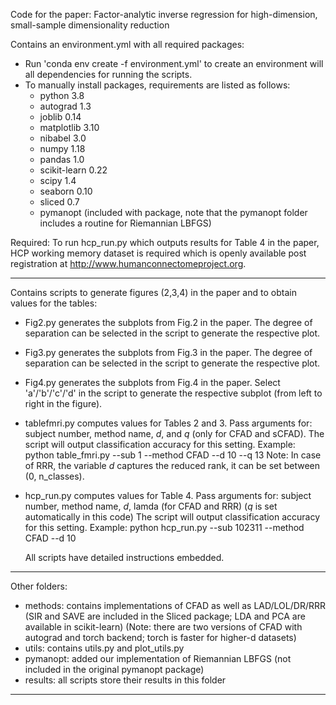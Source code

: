 Code for the paper: Factor-analytic inverse regression for high-dimension, small-sample dimensionality reduction

Contains an environment.yml with all required packages:
- Run 'conda env create -f environment.yml' to create an environment will all dependencies for running the scripts.
- To manually install packages, requirements are listed as follows:
  - python 3.8
  - autograd 1.3
  - joblib 0.14
  - matplotlib 3.10
  - nibabel 3.0
  - numpy 1.18
  - pandas 1.0
  - scikit-learn 0.22
  - scipy 1.4
  - seaborn 0.10
  - sliced 0.7
  - pymanopt (included with package, note that the pymanopt folder includes a routine for Riemannian LBFGS)

Required:
  To run hcp_run.py which outputs results for Table 4 in the paper, HCP working memory dataset is required which is openly available post registration at http://www.humanconnectomeproject.org. 

------------------------------------------------------------------------------------------------------------------------------------------------------------------
Contains scripts to generate figures (2,3,4) in the paper and to obtain values for the tables:

- Fig2.py generates the subplots from Fig.2 in the paper. The degree of separation can be selected in the script to generate the respective plot.

- Fig3.py generates the subplots from Fig.3 in the paper. The degree of separation can be selected in the script to generate the respective plot.

- Fig4.py generates the subplots from Fig.4 in the paper. Select 'a'/'b'/'c'/'d' in the script to generate the respective subplot (from left to right in the figure).

- tablefmri.py computes values for Tables 2 and 3. Pass arguments for: subject number, method name, $d$, and $q$ (only for CFAD and sCFAD). 
  The script will output classification accuracy for this setting. 
  Example: python table_fmri.py --sub 1 --method CFAD --d 10 --q 13
  Note: In case of RRR, the variable $d$ captures the reduced rank, it can be set between (0, n_classes).

- hcp_run.py computes values for Table 4. Pass arguments for: subject number, method name, $d$, lamda (for CFAD and RRR) ($q$ is set automatically in this code)
  The script will output classification accuracy for this setting. 
  Example: python hcp_run.py --sub 102311 --method CFAD --d 10 
  
  All scripts have detailed instructions embedded.
------------------------------------------------------------------------------------------------------------------------------------------------------------------ 
  
Other folders:
  - methods: contains implementations of CFAD as well as LAD/LOL/DR/RRR (SIR and SAVE are included in the Sliced package; LDA and PCA are available in scikit-learn)
    (Note: there are two versions of CFAD with autograd and torch backend; torch is faster for higher-d datasets)
  - utils: contains utils.py and plot_utils.py 
  - pymanopt: added our implementation of Riemannian LBFGS (not included in the original pymanopt package)
  - results: all scripts store their results in this folder

----------------------------------------------------------------------------------------------------------------------------------------------------------------  
